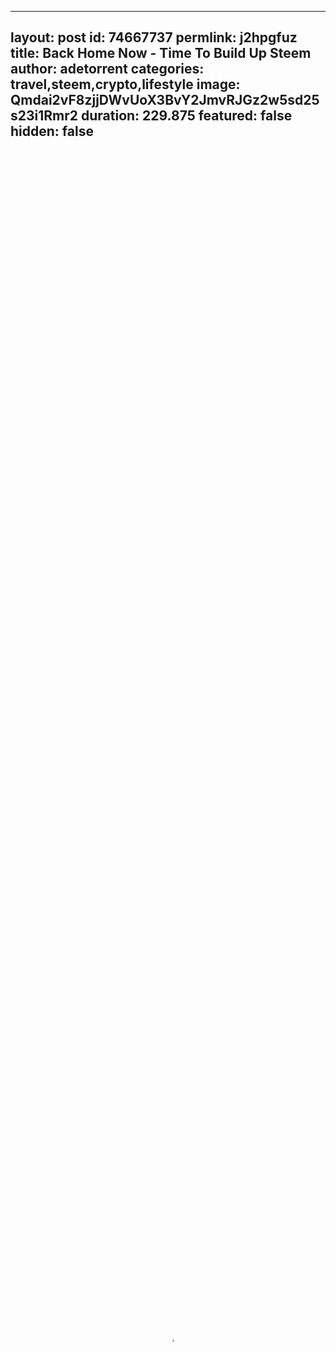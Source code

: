 
---
layout: post
id: 74667737
permlink: j2hpgfuz
title:  Back Home Now - Time To Build Up Steem
author: adetorrent
categories: travel,steem,crypto,lifestyle
image: Qmdai2vF8zjjDWvUoX3BvY2JmvRJGz2w5sd25s23i1Rmr2
duration: 229.875
featured: false
hidden: false
---
    
<video poster="https://snap1.d.tube/ipfs/Qmdai2vF8zjjDWvUoX3BvY2JmvRJGz2w5sd25s23i1Rmr2" autoplay="" id="player_html5_api" class="vjs-tech" style="width: 100%; height: 100%;" tabindex="-1" src="https://video.dtube.top/ipfs/QmSvmM8qcwQk544XjJq7REjb4L7shbqWD8bYTAsJihjsP1"></video>

